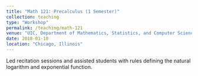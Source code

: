 ```yaml
---
title: "Math 121: Precalculus (1 Semester)"
collection: teaching
type: "Workshop"
permalink: /teaching/math-121
venue: "UIC, Department of Mathematics, Statistics, and Computer Science (MSCS)"
date: 2018-01-10
location: "Chicago, Illinois"
---
```


Led recitation sessions and assisted students with rules defining the natural logarithm and exponential function.